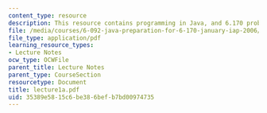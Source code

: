 ```yaml
---
content_type: resource
description: This resource contains programming in Java, and 6.170 problem sets.
file: /media/courses/6-092-java-preparation-for-6-170-january-iap-2006/35389e5815c6be386befb7bd00974735_lecture1a.pdf
file_type: application/pdf
learning_resource_types:
- Lecture Notes
ocw_type: OCWFile
parent_title: Lecture Notes
parent_type: CourseSection
resourcetype: Document
title: lecture1a.pdf
uid: 35389e58-15c6-be38-6bef-b7bd00974735
---
```

